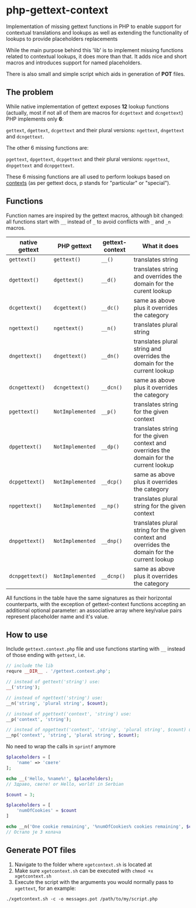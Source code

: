 # php-gettext-context
Implementation of missing gettext functions in PHP to enable support for contextual translations and lookups as well as extending the functionality of lookups to provide placeholders replacements

While the main purpose behind this 'lib' is to implement missing functions related to contextual lookups, it does more than that. It adds nice and short macros and introduces support for named placeholders.

There is also small and simple script which aids in generation of **POT** files.

## The problem
While native implementation of gettext exposes **12** lookup functions (actually, most if not all of them are macros for `dcgettext` and `dcngettext`) PHP implements only **6**:

`gettext`, `dgettext`, `dcgettext`
and their plural versions: `ngettext`, `dngettext` and `dcngettext`.

The other 6 missing functions are:

`pgettext`, `dpgettext`, `dcpgettext`
and their plural versions: `npgettext`, `dnpgettext` and `dcnpgettext`.

These 6 missing functions are all used to perform lookups based on [contexts](https://www.gnu.org/software/gettext/manual/html_node/Contexts.html) (as per gettext docs, p stands for "particular" or "special").

## Functions
Function names are inspired by the gettext macros, although bit changed:
all functions start with `__` instead of `_` to avoid conflicts with `_` and `_n` macros.

| native gettext   | PHP gettext      | gettext-context | What it does                         |
| ---------------- | ---------------- | --------------- | ------------------------------------ |
| `gettext()`      | `gettext()`      | `__()`          | translates string                    |
| `dgettext()`     | `dgettext()`     | `__d()`         | translates string and overrides the domain for the curent lookup |
| `dcgettext()`    | `dcgettext()`    | `__dc()`        | same as above plus it overrides the category |
| `ngettext()`     | `ngettext()`     | `__n()`         | translates plural string |
| `dngettext()`    | `dngettext()`    | `__dn()`        | translates plural string and overrides the domain for the current lookup |
| `dcngettext()`   | `dcngettext()`   | `__dcn()`       | same as above plus it overrides the category |
| `pgettext()`     | `NotImplemented` | `__p()`         | translates string for the given context
| `dpgettext()`    | `NotImplemented` | `__dp()`        | translates string for the given context and overrides the domain for the current lookup |
| `dcpgettext()`   | `NotImplemented` | `__dcp()`       | same as above plus it overrides the category |
| `npgettext()`    | `NotImplemented` | `__np()`        | translates plural string for the given context |
| `dnpgettext()`   | `NotImplemented` | `__dnp()`       | translates plural string for the given context and overrides the domain for the current lookup |
| `dcnpgettext()`  | `NotImplemented` | `__dcnp()`      | same as above plus it overrides the category |

All functions in the table have the same signatures as their horizontal counterparts, with the exception of gettext-context functions accepting an additional optional parameter: an associative array where key/value pairs represent placeholder name and it's value.

## How to use
Include `gettext.context.php` file and use functions starting with `__` instead of those ending with `gettext`, i.e.
```php
// include the lib
requre __DIR__ . '/gettext.context.php';

// instead of gettext('string') use:
__('string');

// instead of ngettext('string') use:
__n('string', 'plural string', $count);

// instead of pgettext('context', 'string') use:
__p('context', 'string');

// instead of npgettext('context', 'string', 'plural string', $count) use:
__np('context', 'string', 'plural string', $count);
```
No need to wrap the calls in `sprintf` anymore
```php
$placeholders = [
    'name' => 'свете'
];

echo __('Hello, %name%!', $placeholders);
// Здраво, свете! or Hello, world! in Serbian
```
```php
$count = 3;

$placeholders = [
    'numOfCookies' = $count
]

echo __n('One cookie remaining', '%numOfCookies% cookies remaining', $count, $placeholders);
// Остало је 3 колача
```

## Generate POT files
1. Navigate to the folder where `xgetcontext.sh` is located at
2. Make sure `xgetcontext.sh` can be executed with `chmod +x xgetcontext.sh`
3. Execute the script with the arguments you would normally pass to `xgettext`, for an example:
```
./xgetcontext.sh -c -o messages.pot /path/to/my/script.php
```
